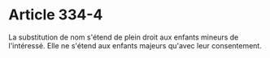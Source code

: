 # Article 334-4

La substitution de nom s'étend de plein droit aux enfants mineurs de l'intéressé. Elle ne s'étend aux enfants majeurs qu'avec leur consentement.